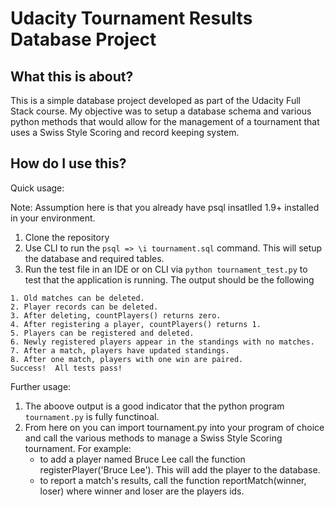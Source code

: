 # Udacity Tournament Results Database Project

What this is about?
-------------------

This is a simple database project developed as part of the Udacity Full Stack course. My objective was to setup a database schema and various python methods that would allow for the management of a tournament that uses a Swiss Style Scoring and record keeping system.


How do I use this?
------------------

Quick usage:

Note: Assumption here is that you already have psql insatlled 1.9+ installed in your environment.

1. Clone the repository
2. Use CLI to run the `psql => \i tournament.sql` command. This will setup the database and required tables.
3. Run the test file in an IDE or on CLI via `python tournament_test.py` to test that the application is running. The output should be the following

```
1. Old matches can be deleted.
2. Player records can be deleted.
3. After deleting, countPlayers() returns zero.
4. After registering a player, countPlayers() returns 1.
5. Players can be registered and deleted.
6. Newly registered players appear in the standings with no matches.
7. After a match, players have updated standings.
8. After one match, players with one win are paired.
Success!  All tests pass!
```

Further usage:

1. The aboove output is a good indicator that the python program `tournament.py` is fully functinoal.
2. From here on you can import tournament.py into your program of choice and call the various methods to manage a Swiss Style Scoring tournament. For example:
	- to add a player named Bruce Lee call the function registerPlayer('Bruce Lee'). This will add the player to the database.
	- to report a match's results, call the function reportMatch(winner, loser) where winner and loser are the players ids.
